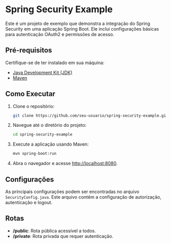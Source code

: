 
# Spring Security Example

Este é um projeto de exemplo que demonstra a integração do Spring Security em uma aplicação Spring Boot. Ele inclui configurações básicas para autenticação OAuth2 e permissões de acesso.

## Pré-requisitos

Certifique-se de ter instalado em sua máquina:

- [Java Development Kit (JDK)](https://www.oracle.com/java/technologies/javase-downloads.html)
- [Maven](https://maven.apache.org/download.cgi)

## Como Executar

1. Clone o repositório:

    ```bash
    git clone https://github.com/seu-usuario/spring-security-example.git
    ```

2. Navegue até o diretório do projeto:

    ```bash
    cd spring-security-example
    ```

3. Execute a aplicação usando Maven:

    ```bash
    mvn spring-boot:run
    ```

4. Abra o navegador e acesse [http://localhost:8080](http://localhost:8080).

## Configurações

As principais configurações podem ser encontradas no arquivo `SecurityConfig.java`. Este arquivo contém a configuração de autorização, autenticação e logout.

## Rotas

- **/public**: Rota pública acessível a todos.
- **/private**: Rota privada que requer autenticação.

